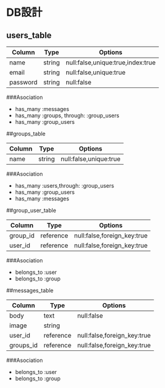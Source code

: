 # DB設計
## users_table

|Column    |Type       |Options                          |
|----------|-----------|---------------------------------|
|name      |string     |null:false,unique:true,index:true|
|email     |string     |null:false,unique:true           |
|password  |string     |null:false                       |

###Asociation
- has_many :messages
- has_many :groups, through: :group_users
- has_many :group_users


##groups_table

|Column       |Type       |Options               |
|-------------|-----------|----------------------|
|name         |string     |null:false,unique:true|



###Asociation
- has_many :users,through: :group_users
- has_many :group_users
- has_many :messages



##group_user_table

|Column       |Type       |Options                    |
|-------------|-----------|---------------------------|
|group_id     |reference  |null:false,foreign_key:true|
|user_id      |reference  |null:false,foreign_key:true|


###Asociation
- belongs_to :user
- belongs_to :group






##messages_table

|Column       |Type         |Options                    |
|-------------|-------------|---------------------------|
|body         |text         |null:false                 |
|image        |string       |                           |
|user_id      |reference    |null:false,foreign_key:true|
|groups_id    |reference    |null:false,foreign_key:true|


###Asociation
- belongs_to :user
- belongs_to :group



